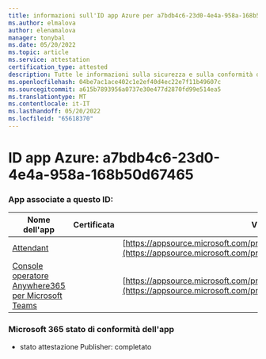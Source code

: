 ```yaml
---
title: informazioni sull'ID app Azure per a7bdb4c6-23d0-4e4a-958a-168b50d67465
ms.author: elmalova
author: elenamalova
manager: tonybal
ms.date: 05/20/2022
ms.topic: article
ms.service: attestation
certification_type: attested
description: Tutte le informazioni sulla sicurezza e sulla conformità disponibili per a7bdb4c6-23d0-4e4a-958a-168b50d67465.
ms.openlocfilehash: 04be7ac1ace402c1e2ef40d4ec22e7f11b49607c
ms.sourcegitcommit: a615b7893956a0737e30e477d2870fd99e514ea5
ms.translationtype: MT
ms.contentlocale: it-IT
ms.lasthandoff: 05/20/2022
ms.locfileid: "65618370"
---
```

# <a name="azure-app-id-a7bdb4c6-23d0-4e4a-958a-168b50d67465"></a>ID app Azure: a7bdb4c6-23d0-4e4a-958a-168b50d67465


### <a name="apps-associated-with-this-id"></a>App associate a questo ID:
| **Nome dell'app** | **Certificata** | **Visualizzazione in AppSource** |
|--------------|---------------|-----------------------|
| [Attendant](../forward/WA200003780.md) |  | [https://appsource.microsoft.com/product/office/WA200003780](https://appsource.microsoft.com/product/office/WA200003780) |
| [Console operatore Anywhere365 per Microsoft Teams](../forward/workstreampeople.attendantconsoleformsftteams.md) |  | [https://appsource.microsoft.com/product/office/workstreampeople.attendantconsoleformsftteams](https://appsource.microsoft.com/product/office/workstreampeople.attendantconsoleformsftteams) |

### <a name="microsoft-365-app-compliance-status"></a>Microsoft 365 stato di conformità dell'app
- stato attestazione Publisher: completato
